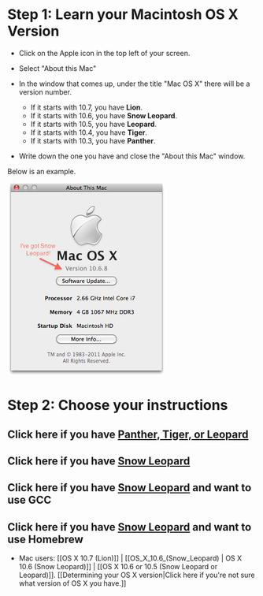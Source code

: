 # Step 1: Learn your Macintosh OS X Version

* Click on the Apple icon in the top left of your screen.
* Select "About this Mac"
* In the window that comes up, under the title "Mac OS X" there will be a version number.
  * If it starts with 10.7, you have **Lion**.
  * If it starts with 10.6, you have **Snow Leopard**.
  * If it starts with 10.5, you have **Leopard**.
  * If it starts with 10.4, you have **Tiger**.
  * If it starts with 10.3, you have **Panther**.

* Write down the one you have and close the "About this Mac" window.

Below is an example.

![OS X Snow Leopard](Macosxsnowleopard.png)


# Step 2: Choose your instructions

## Click here if you have [Panther, Tiger, or Leopard](osx_panther)


## Click here if you have [Snow Leopard](osx_snow_leopard)

## Click here if you have [Snow Leopard](osx_snow_leopard_gcc) and want to use GCC

## Click here if you have [Snow Leopard](osx_snow_leopard_homebrew) and want to use Homebrew


* Mac users: [[OS X 10.7 (Lion)]] | [[OS_X_10.6_(Snow_Leopard) | OS X 10.6 (Snow Leopard)]] | [[OS X 10.6 or 10.5 (Snow Leopard or Leopard)]]. [[Determining your OS X version|Click here if you're not sure what version of OS X you have.]]
